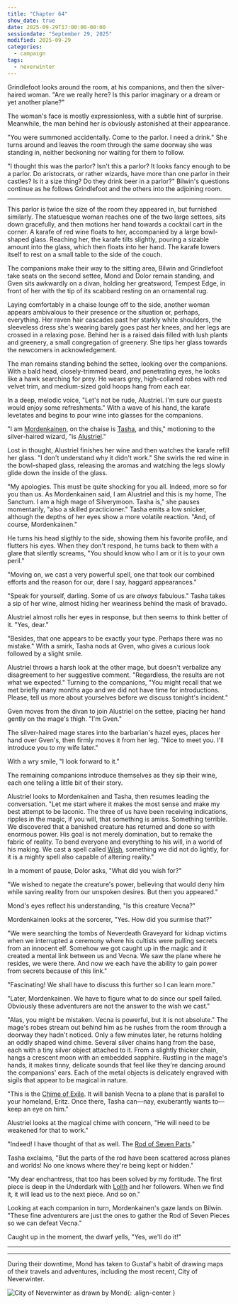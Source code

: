 ```yaml
---
title: "Chapter 64"
show_date: true
date: 2025-09-29T17:00:00-00:00
sessiondate: "September 29, 2025"
modified: 2025-09-29
categories:
  - campaign
tags:
  - neverwinter
---
```


Grindlefoot looks around the room, at his companions, and then the silver-haired woman.  "Are we really here?
Is this parlor imaginary or a dream or yet another plane?"

The woman's face is mostly expressionless, with a subtle hint of surprise. Meanwhile, the man behind her is
obviously astonished at their appearance.

"You were summoned accidentally. Come to the parlor. I need a drink." She turns around and leaves the room through
the same doorway she was standing in, neither beckoning nor waiting for them to follow.

"I thought this was the parlor? Isn't this a parlor? It looks fancy enough to be a parlor. Do aristocrats, or
rather wizards, have more than one parlor in their castles? Is it a size thing? Do they drink beer in a parlor?"
Bilwin's questions continue as he follows Grindlefoot and the others into the adjoining room.

---

This parlor is twice the size of the room they appeared in, but furnished similarly. The statuesque woman
reaches one of the two large settees, sits down gracefully, and then motions her hand towards a cocktail cart
in the corner. A karafe of red wine floats to her, accompanied by a large bowl-shaped glass. Reaching her,
the karafe tilts slightly, pouring a sizable amount into the glass, which then floats into her hand. The karafe
lowers itself to rest on a small table to the side of the couch.

The companions make their way to the sitting area, Bilwin and Grindlefoot take seats on the second settee, Mond
and Dolor remain standing, and Gven sits awkwardly on a divan, holding her greatsword, Tempest Edge, in front of
her with the tip of its scabbard resting on an ornamental rug.

Laying comfortably in a chaise lounge off to the side, another woman appears ambivalous to their presence or the
situation or, perhaps, everything. Her raven hair cascades past her starkly white shoulders, the sleeveless
dress she's wearing barely goes past her knees, and her legs are crossed in a relaxing pose. Behind her is a
raised dais filled with lush plants and greenery, a small congregation of greenery. She tips her glass towards
the newcomers in acknowledgement.

The man remains standing behind the settee, looking over the companions. With a bald head, closely-trimmed beard,
and penetrating eyes, he looks like a hawk searching for prey. He wears grey, high-collared robes with red velvet
trim, and medium-sized gold hoops hang from each ear. 

In a deep, melodic voice, "Let's not be rude, Alustriel. I'm sure our guests would enjoy some refreshments." With
a wave of his hand, the karafe levetates and begins to pour wine into glasses for the companions.

"I am [Mordenkainen](https://forgottenrealms.fandom.com/wiki/Mordenkainen), on the chaise is
[Tasha](https://forgottenrealms.fandom.com/wiki/Iggwilv), and this," motioning to the silver-haired wizard,
"is [Alustriel](https://forgottenrealms.fandom.com/wiki/Alustriel_Silverhand)."

Lost in thought, Alustriel finishes her wine and then watches the karafe refill her glass. "I don't understand
why it didn't work." She swirls the red wine in the bowl-shaped glass, releasing the aromas and watching the
legs slowly glide down the inside of the glass.

"My apologies. This must be quite shocking for you all. Indeed, more so for you than us. As Mordenkainen said,
I am Alustriel and this is my home, The Sanctum. I am a high mage of Silverymoon. Tasha is," she pauses momentarily,
"also a skilled practicioner." Tasha emits a low snicker, although the depths of her eyes show a more volatile
reaction. "And, of course, Mordenkainen."

He turns his head sligthly to the side, showing them his favorite profile, and flutters his eyes. When they don't
respond, he turns back to them with a glare that silently screams, "You should know who I am or it is to your
own peril."

"Moving on, we cast a very powerful spell, one that took our combined efforts and the reason for our, dare I say,
haggard appearances."

"Speak for yourself, darling. Some of us are _always_ fabulous." Tasha takes a sip of her wine, almost hiding
her weariness behind the mask of bravado.

Alustriel almost rolls her eyes in response, but then seems to think better of it. "Yes, dear."

"Besides, that one appears to be exactly your type. Perhaps there was no mistake." With a smirk, Tasha nods at Gven, who
gives a curious look followed by a slight smile.

Alustriel throws a harsh look at the other mage, but doesn't verbalize any disagreement to her suggestive comment.
"Regardless, the results are not what we expected." Turning to the companions, "You might recall that we met
briefly many months ago and we did not have time for introductions. Please, tell us more about yourselves before
we discuss tonight's incident."

Gven moves from the divan to join Alustriel on the settee, placing her hand gently on the mage's thigh. "I'm Gven."

The silver-haired mage stares into the barbarian's hazel eyes, places her hand over Gven's, then firmly
moves it from her leg. "Nice to meet you. I'll introduce you to my wife later."

With a wry smile, "I look forward to it."

The remaining companions introduce themselves as they sip their wine, each one telling a little bit of their story.

Alustriel looks to Mordenkainen and Tasha, then resumes leading the conversation. "Let me start where it makes the
most sense and make my best attempt to be laconic. The three of us have been receiving indications, ripples in the
magic, if you will, that something is amiss. Something terrible. We discovered that a banished creature has returned
and done so with enormous power. His goal is not merely domination, but to remake the fabric of reality. To bend
everyone and everything to his will, in a world of his making. We cast a spell called
[Wish](https://www.dndbeyond.com/spells/2303-wish), something we did not do lightly, for it is a mighty spell
also capable of altering reality."

In a moment of pause, Dolor asks, "What did you wish for?"

"We wished to negate the creature's power, believing that would deny him while saving reality from our unspoken desires.
But then you appeared."

Mond's eyes reflect his understanding, "Is this creature Vecna?"

Mordenkainen looks at the sorcerer, "Yes. How did you surmise that?"

"We were searching the tombs of Neverdeath Graveyard for kidnap victims when we interrupted a ceremony where his
cultists were pulling secrets from an innocent elf. Somehow we got caught up in the magic and it created a mental
link between us and Vecna. We saw the plane where he resides, we were there. And now we each have the ability to
gain power from secrets because of this link."

"Fascinating! We shall have to discuss this further so I can learn more."

"Later, Mordenkainen. We have to figure what to do since our spell failed. Obviously these adventurers are not
the answer to the wish we cast."

"Alas, you might be mistaken. Vecna is powerful, but it is not absolute." The mage's robes stream out behind him
as he rushes from the room through a doorway they hadn't noticed. Only a few minutes later, he returns holding
an oddly shaped wind chime. Several silver chains hang from the base, each with a tiny silver object attached to
it. From a slightly thicker chain, hangs a crescent moon with an embedded sapphire. Rustling in the mage's hands,
it makes tinny, delicate sounds that feel like they're dancing around the companions' ears. Each of the metal
objects is delicately engraved with sigils that appear to be magical in nature.

"This is the [Chime of Exile](https://dnd5e.wikidot.com/wondrous-items:chime-of-exile). It will banish Vecna to
a plane that is parallel to your homeland, Eritz. Once there, Tasha can—nay, exuberantly wants to—keep an eye on him."

Alustriel looks at the magical chime with concern, "He will need to be weakened for that to work."

"Indeed! I have thought of that as well. The [Rod of Seven Parts](https://forgottenrealms.fandom.com/wiki/Rod_of_Seven_Parts)."

Tasha exclaims, "But the parts of the rod have been scattered across planes and worlds! No one knows where they're
being kept or hidden."

"My dear enchantress, that too has been solved by my fortitude. The first piece is deep in the Underdark with
[Lolth](https://forgottenrealms.fandom.com/wiki/Lolth) and her followers. When we find it, it will lead us to the
next piece. And so on."

Looking at each companion in turn, Mordenkainen's gaze lands on Bilwin. "These fine adventurers are just the ones
to gather the Rod of Seven Pieces so we can defeat Vecna."

Caught up in the moment, the dwarf yells, "Yes, we'll do it!"

---


---

During their downtime, Mond has taken to Gustaf's habit of drawing maps of their travels and adventures,
including the most recent, City of Neverwinter.

![City of Neverwinter as drawn by Mond](/dnd/assets/images/ch63-drawn-map-neverwinter-city-800px.jpeg){: .align-center }

<!-- NOTES -->

<!-- em dash: — | Mac kebyoard shortcut = Option + Shift + Dash (-) -->
<!-- https://oatcookies.neocities.org/dndmoney to convert copper, silver, gold, and more into CP -->
<!-- Frequently used links:
  [Barbarian rage](https://www.thegamer.com/dungeons-dragons-dnd-barbarian-rage-explained-guide/)
  [Bardic inspiration](https://www.dndbeyond.com/classes/1-bard#BardicInspiration-75)
  [Chaos Bolt](https://www.dndbeyond.com/spells/14761-chaos-bolt)
  [eagle eyesight](https://dnd5e.wikidot.com/barbarian:totem-warrior#toc2)
  [Green-Flame Blade](https://dnd5e.wikidot.com/spell:green-flame-blade)
  [Guiding Bolt](https://www.dndbeyond.com/spells/2619136-guiding-bolt)
  [Hanseath](https://forgottenrealms.fandom.com/wiki/Hanseath)
  [Hellish Rebuke](https://www.dndbeyond.com/spells/hellish-rebuke)
  [hurdy-gurdy](https://en.wikipedia.org/wiki/Hurdy-gurdy)
  [Mind Spike](http://dnd5e.wikidot.com/spell:mind-spike)
  [Shillelagh](https://www.dndbeyond.com/spells/2249-shillelagh)
  [Spiritual Weapon](https://www.dndbeyond.com/spells/2263-spiritual-weapon)
  [Tasha's Mind Whip](https://dnd5e.wikidot.com/spell:tashas-mind-whip)
  [Uncanny Dodge](https://roll20.net/compendium/dnd5e/Rogue#toc_10)
  [Wild Shape](https://www.dndbeyond.com/posts/635-druid-101-wild-shape-guide)
-->
<!-- Vecna: Eve of Ruin
  [Umberto's Research](https://fcssvecnaeveofruin.fandom.com/wiki/Umberto%27s_Research)
  [Vecna - Map of Neverdeath Graveyard](https://www.reddit.com/r/VecnaEveofRuin/comments/1ge3q9t/per_a_suggestion_here_are_my_maps_of_neverdeath/#lightbox)
--> 
<!--
  Lists of spells for the classes:
    - Bard spells (Bilwin): https://www.dndbeyond.com/spells/class/1-bard
    - Cleric spells (Bilwin): https://www.dndbeyond.com/spells/class/cleric 
    - Druid spells (Grindlefoot): https://www.dndbeyond.com/spells/class/druid
    - Sorcerer spells (Mond): https://www.dndbeyond.com/spells/class/sorcerer
    - Warlock spells (Dolor): https://www.dndbeyond.com/spells/class/warlock
  Monsters: https://www.dndbeyond.com/monsters
  Damage types: https://www.wargamer.com/dnd/damage-types
  Luck (Bilwin): http://dnd5e.wikidot.com/feat:lucky
-->
<!-- Directions on a boat:
  Port = left side
  Starboard = right side
  Bow = front
  Aft = back (inside the ship, on board)
  Stern = back (outside, offboard)
-->

<!-- Guest player: Jolivette Shevitz as Dave Chevits -->
